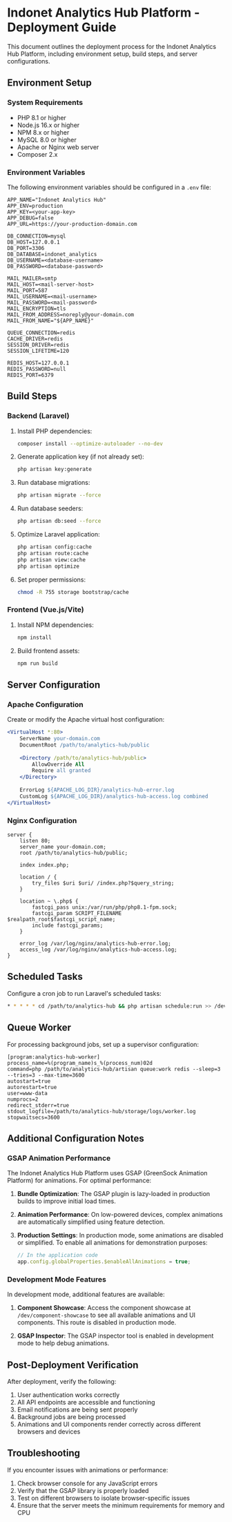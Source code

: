 # Indonet Analytics Hub Platform - Deployment Guide

This document outlines the deployment process for the Indonet Analytics Hub Platform, including environment setup, build steps, and server configurations.

## Environment Setup

### System Requirements

- PHP 8.1 or higher
- Node.js 16.x or higher
- NPM 8.x or higher
- MySQL 8.0 or higher
- Apache or Nginx web server
- Composer 2.x

### Environment Variables

The following environment variables should be configured in a `.env` file:

```
APP_NAME="Indonet Analytics Hub"
APP_ENV=production
APP_KEY=<your-app-key>
APP_DEBUG=false
APP_URL=https://your-production-domain.com

DB_CONNECTION=mysql
DB_HOST=127.0.0.1
DB_PORT=3306
DB_DATABASE=indonet_analytics
DB_USERNAME=<database-username>
DB_PASSWORD=<database-password>

MAIL_MAILER=smtp
MAIL_HOST=<mail-server-host>
MAIL_PORT=587
MAIL_USERNAME=<mail-username>
MAIL_PASSWORD=<mail-password>
MAIL_ENCRYPTION=tls
MAIL_FROM_ADDRESS=noreply@your-domain.com
MAIL_FROM_NAME="${APP_NAME}"

QUEUE_CONNECTION=redis
CACHE_DRIVER=redis
SESSION_DRIVER=redis
SESSION_LIFETIME=120

REDIS_HOST=127.0.0.1
REDIS_PASSWORD=null
REDIS_PORT=6379
```

## Build Steps

### Backend (Laravel)

1. Install PHP dependencies:
   ```bash
   composer install --optimize-autoloader --no-dev
   ```

2. Generate application key (if not already set):
   ```bash
   php artisan key:generate
   ```

3. Run database migrations:
   ```bash
   php artisan migrate --force
   ```

4. Run database seeders:
   ```bash
   php artisan db:seed --force
   ```

5. Optimize Laravel application:
   ```bash
   php artisan config:cache
   php artisan route:cache
   php artisan view:cache
   php artisan optimize
   ```

6. Set proper permissions:
   ```bash
   chmod -R 755 storage bootstrap/cache
   ```

### Frontend (Vue.js/Vite)

1. Install NPM dependencies:
   ```bash
   npm install
   ```

2. Build frontend assets:
   ```bash
   npm run build
   ```

## Server Configuration

### Apache Configuration

Create or modify the Apache virtual host configuration:

```apache
<VirtualHost *:80>
    ServerName your-domain.com
    DocumentRoot /path/to/analytics-hub/public
    
    <Directory /path/to/analytics-hub/public>
        AllowOverride All
        Require all granted
    </Directory>
    
    ErrorLog ${APACHE_LOG_DIR}/analytics-hub-error.log
    CustomLog ${APACHE_LOG_DIR}/analytics-hub-access.log combined
</VirtualHost>
```

### Nginx Configuration

```nginx
server {
    listen 80;
    server_name your-domain.com;
    root /path/to/analytics-hub/public;
    
    index index.php;
    
    location / {
        try_files $uri $uri/ /index.php?$query_string;
    }
    
    location ~ \.php$ {
        fastcgi_pass unix:/var/run/php/php8.1-fpm.sock;
        fastcgi_param SCRIPT_FILENAME $realpath_root$fastcgi_script_name;
        include fastcgi_params;
    }
    
    error_log /var/log/nginx/analytics-hub-error.log;
    access_log /var/log/nginx/analytics-hub-access.log;
}
```

## Scheduled Tasks

Configure a cron job to run Laravel's scheduled tasks:

```bash
* * * * * cd /path/to/analytics-hub && php artisan schedule:run >> /dev/null 2>&1
```

## Queue Worker

For processing background jobs, set up a supervisor configuration:

```
[program:analytics-hub-worker]
process_name=%(program_name)s_%(process_num)02d
command=php /path/to/analytics-hub/artisan queue:work redis --sleep=3 --tries=3 --max-time=3600
autostart=true
autorestart=true
user=www-data
numprocs=2
redirect_stderr=true
stdout_logfile=/path/to/analytics-hub/storage/logs/worker.log
stopwaitsecs=3600
```

## Additional Configuration Notes

### GSAP Animation Performance

The Indonet Analytics Hub Platform uses GSAP (GreenSock Animation Platform) for animations. For optimal performance:

1. **Bundle Optimization**: The GSAP plugin is lazy-loaded in production builds to improve initial load times.

2. **Animation Performance**: On low-powered devices, complex animations are automatically simplified using feature detection.

3. **Production Settings**: In production mode, some animations are disabled or simplified. To enable all animations for demonstration purposes:
   
   ```javascript
   // In the application code
   app.config.globalProperties.$enableAllAnimations = true;
   ```

### Development Mode Features

In development mode, additional features are available:

1. **Component Showcase**: Access the component showcase at `/dev/component-showcase` to see all available animations and UI components. This route is disabled in production mode.

2. **GSAP Inspector**: The GSAP inspector tool is enabled in development mode to help debug animations.

## Post-Deployment Verification

After deployment, verify the following:

1. User authentication works correctly
2. All API endpoints are accessible and functioning
3. Email notifications are being sent properly
4. Background jobs are being processed
5. Animations and UI components render correctly across different browsers and devices

## Troubleshooting

If you encounter issues with animations or performance:

1. Check browser console for any JavaScript errors
2. Verify that the GSAP library is properly loaded
3. Test on different browsers to isolate browser-specific issues
4. Ensure that the server meets the minimum requirements for memory and CPU
